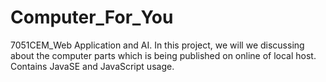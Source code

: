 # Computer_For_You
7051CEM_Web Application and AI. In this project, we will we discussing about the computer parts which is being published on online of local host. Contains JavaSE and JavaScript usage.
